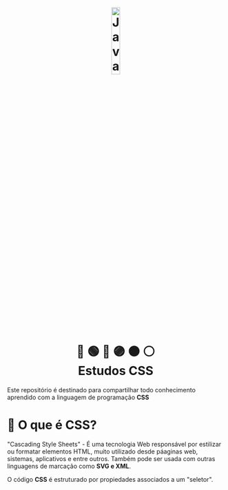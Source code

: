 <h1 align="center">
    <img alt="JavaScript" title="#estudosJs" src="https://eduardorojas.com.br/img/css.9690cd06.png" width='20%' align="center"/>
    <br>
    🔴 🟢 🔵 🟣 ⚫️ ⚪️
    <br>
    Estudos CSS
</h1>

Este repositório é destinado para compartilhar todo conhecimento aprendido com a linguagem de programação <b>CSS</b>

# 🎨 O que é CSS?
<p>
    "Cascading Style Sheets" - É uma tecnologia Web responsável por estilizar ou formatar elementos HTML, muito utilizado desde páaginas web, sistemas, aplicativos e entre outros. Também pode ser usada com outras linguagens de marcação como <b>SVG e XML</b>.
</p>
<p>
   O código <b>CSS</b> é estruturado por propiedades associados a um "seletor".
</p>
